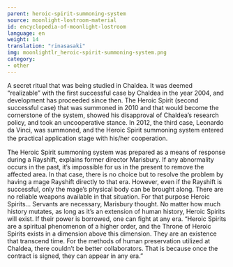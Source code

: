 ```yaml
---
parent: heroic-spirit-summoning-system
source: moonlight-lostroom-material
id: encyclopedia-of-moonlight-lostroom
language: en
weight: 14
translation: "rinasasaki"
img: moonlightlr_heroic-spirit-summoning-system.png
category:
- other
---
```


A secret ritual that was being studied in Chaldea.
It was deemed “realizable” with the first successful case by Chaldea in the year 2004, and development has proceeded since then.
The Heroic Spirit (second successful case) that was summoned in 2010 and that would become the cornerstone of the system, showed his disapproval of Chaldea’s research policy, and took an uncooperative stance.
In 2012, the third case, Leonardo da Vinci, was summoned, and the Heroic Spirit summoning system entered the practical application stage with his/her cooperation.　

The Heroic Spirit summoning system was prepared as a means of response during a Rayshift, explains former director Marisbury. If any abnormality occurs in the past, it’s impossible for us in the present to remove the affected area. In that case, there is no choice but to resolve the problem by having a mage Rayshift directly to that era. However, even if the Rayshift is successful, only the mage’s physical body can be brought along. There are no reliable weapons available in that situation.
For that purpose Heroic Spirits… Servants are necessary, Marisbury thought. No matter how much history mutates, as long as it’s an extension of human history, Heroic Spirits will exist. If their power is borrowed, one can fight at any era.
“Heroic Spirits are a spiritual phenomenon of a higher order, and the Throne of Heroic Spirits exists in a dimension above this dimension.
They are an existence that transcend time. For the methods of human preservation utilized at Chaldea, there couldn’t be better collaborators. That is because once the contract is signed, they can appear in any era.”
